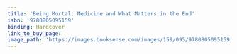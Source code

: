 ```yaml
---
title: 'Being Mortal: Medicine and What Matters in the End'
isbn: '9780805095159'
binding: Hardcover
link_to_buy_page:
image_path: 'https://images.booksense.com/images/159/095/9780805095159.jpg'
---
```


